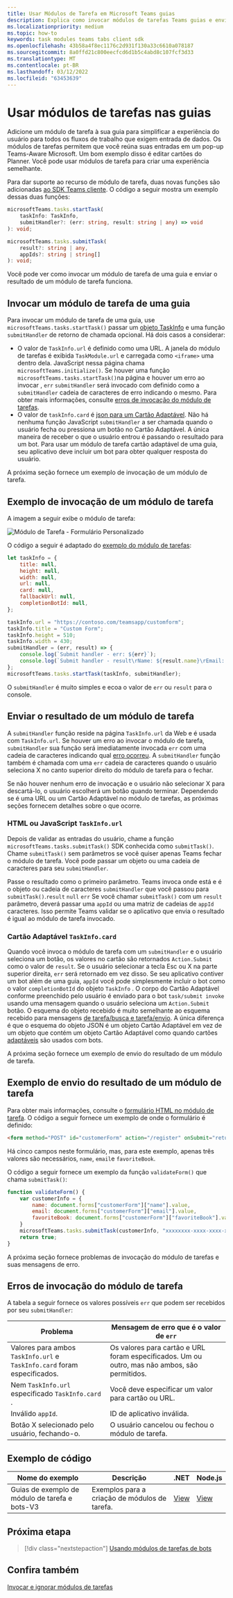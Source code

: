 ```yaml
---
title: Usar Módulos de Tarefa em Microsoft Teams guias
description: Explica como invocar módulos de tarefas Teams guias e enviar seus resultados usando o SDK Microsoft Teams cliente. Inclui exemplos de código.
ms.localizationpriority: medium
ms.topic: how-to
keywords: task modules teams tabs client sdk
ms.openlocfilehash: 43b58a4f8ec1176c2d931f130a33c6610a078187
ms.sourcegitcommit: 8a0ffd21c800eecfcd6d1b5c4abd8c107fcf3d33
ms.translationtype: MT
ms.contentlocale: pt-BR
ms.lasthandoff: 03/12/2022
ms.locfileid: "63453639"
---
```

# <a name="use-task-modules-in-tabs"></a>Usar módulos de tarefas nas guias

Adicione um módulo de tarefa à sua guia para simplificar a experiência do usuário para todos os fluxos de trabalho que exigem entrada de dados. Os módulos de tarefas permitem que você reúna suas entradas em um pop-up Teams-Aware Microsoft. Um bom exemplo disso é editar cartões do Planner. Você pode usar módulos de tarefa para criar uma experiência semelhante.

Para dar suporte ao recurso de módulo de tarefa, duas novas funções são adicionadas [ao SDK Teams cliente](/javascript/api/overview/msteams-client). O código a seguir mostra um exemplo dessas duas funções:

```typescript
microsoftTeams.tasks.startTask(
    taskInfo: TaskInfo,
    submitHandler?: (err: string, result: string | any) => void
): void;

microsoftTeams.tasks.submitTask(
    result?: string | any,
    appIds?: string | string[]
): void;
```

Você pode ver como invocar um módulo de tarefa de uma guia e enviar o resultado de um módulo de tarefa funciona.

## <a name="invoke-a-task-module-from-a-tab"></a>Invocar um módulo de tarefa de uma guia

Para invocar um módulo de tarefa de uma guia, use `microsoftTeams.tasks.startTask()` passar um [objeto TaskInfo](~/task-modules-and-cards/task-modules/invoking-task-modules.md#the-taskinfo-object) e uma função `submitHandler` de retorno de chamada opcional. Há dois casos a considerar:

* O valor de `TaskInfo.url` é definido como uma URL. A janela do módulo de tarefas é exibida `TaskModule.url` e carregada como `<iframe>` uma dentro dela. JavaScript nessa página chama `microsoftTeams.initialize()`. Se houver uma função `microsoftTeams.tasks.startTask()`na página e houver um erro ao invocar , `err` `submitHandler` será invocado com definido como a `submitHandler` cadeia de caracteres de erro indicando o mesmo. Para obter mais informações, consulte [erros de invocação do módulo de tarefas](#task-module-invocation-errors).
* O valor de `taskInfo.card` é [json para um Cartão Adaptável](~/task-modules-and-cards/task-modules/invoking-task-modules.md#adaptive-card-or-adaptive-card-bot-card-attachment). Não há nenhuma função JavaScript `submitHandler` a ser chamada quando o usuário fecha ou pressiona um botão no Cartão Adaptável. A única maneira de receber o que o usuário entrou é passando o resultado para um bot. Para usar um módulo de tarefa cartão adaptável de uma guia, seu aplicativo deve incluir um bot para obter qualquer resposta do usuário.

A próxima seção fornece um exemplo de invocação de um módulo de tarefa.

## <a name="example-of-invoking-a-task-module"></a>Exemplo de invocação de um módulo de tarefa

A imagem a seguir exibe o módulo de tarefa:

![Módulo de Tarefa - Formulário Personalizado](~/assets/images/task-module/task-module-custom-form.png)

O código a seguir é adaptado do [exemplo do módulo de tarefas](~/task-modules-and-cards/task-modules/invoking-task-modules.md#code-sample):

```javascript
let taskInfo = {
    title: null,
    height: null,
    width: null,
    url: null,
    card: null,
    fallbackUrl: null,
    completionBotId: null,
};

taskInfo.url = "https://contoso.com/teamsapp/customform";
taskInfo.title = "Custom Form";
taskInfo.height = 510;
taskInfo.width = 430;
submitHandler = (err, result) => {
    console.log(`Submit handler - err: ${err}`);
    console.log(`Submit handler - result\rName: ${result.name}\rEmail: ${result.email}\rFavorite book: ${result.favoriteBook}`);
};
microsoftTeams.tasks.startTask(taskInfo, submitHandler);
```

O `submitHandler` é muito simples e ecoa o valor de `err` ou `result` para o console.

## <a name="submit-the-result-of-a-task-module"></a>Enviar o resultado de um módulo de tarefa

A `submitHandler` função reside na página `TaskInfo.url` da Web e é usada com `TaskInfo.url`. Se houver um erro ao invocar o módulo de tarefa, `submitHandler` sua função será imediatamente invocada `err` com uma cadeia de caracteres indicando qual [erro ocorreu](#task-module-invocation-errors). A `submitHandler` função também é chamada com uma `err` cadeia de caracteres quando o usuário seleciona X no canto superior direito do módulo de tarefa para o fechar.

Se não houver nenhum erro de invocação e o usuário não selecionar X para descartá-lo, o usuário escolherá um botão quando terminar. Dependendo se é uma URL ou um Cartão Adaptável no módulo de tarefas, as próximas seções fornecem detalhes sobre o que ocorre.

### <a name="html-or-javascript-taskinfourl"></a>HTML ou JavaScript `TaskInfo.url`

Depois de validar as entradas do usuário, chame a função `microsoftTeams.tasks.submitTask()` SDK conhecida como `submitTask()`. Chame `submitTask()` sem parâmetros se você quiser apenas Teams fechar o módulo de tarefa. Você pode passar um objeto ou uma cadeia de caracteres para seu `submitHandler`.

Passe o resultado como o primeiro parâmetro. Teams invoca onde está e é o objeto ou cadeia de caracteres `submitHandler` que você passou para `submitTask()`.`result` `null` `err` Se você chamar `submitTask()` com um `result` parâmetro, deverá passar uma `appId` ou uma matriz de cadeias de `appId` caracteres. Isso permite Teams validar se o aplicativo que envia o resultado é igual ao módulo de tarefa invocado.

### <a name="adaptive-card-taskinfocard"></a>Cartão Adaptável `TaskInfo.card`

Quando você invoca o módulo de tarefa com um `submitHandler` e o usuário seleciona um botão, os valores no cartão são retornados `Action.Submit` como o valor de `result`. Se o usuário selecionar a tecla Esc ou X na parte superior direita, `err` será retornado em vez disso. Se seu aplicativo contiver um bot além de uma guia, `appId` você pode simplesmente incluir o bot como o valor `completionBotId` do objeto `TaskInfo` . O corpo do Cartão Adaptável conforme preenchido pelo usuário é enviado para o bot `task/submit invoke` usando uma mensagem quando o usuário seleciona um `Action.Submit` botão. O esquema do objeto recebido é muito semelhante ao esquema recebido para mensagens [de tarefa/busca e tarefa/envio](~/task-modules-and-cards/task-modules/task-modules-bots.md#payload-of-taskfetch-and-tasksubmit-messages). A única diferença é que o esquema do objeto JSON é um objeto Cartão Adaptável em vez de um objeto que contém um objeto Cartão Adaptável como quando cartões [adaptáveis](~/task-modules-and-cards/task-modules/task-modules-bots.md#payload-of-taskfetch-and-tasksubmit-messages) são usados com bots.

A próxima seção fornece um exemplo de envio do resultado de um módulo de tarefa.

## <a name="example-of-submitting-the-result-of-a-task-module"></a>Exemplo de envio do resultado de um módulo de tarefa

Para obter mais informações, consulte o [formulário HTML no módulo de tarefa](#example-of-invoking-a-task-module). O código a seguir fornece um exemplo de onde o formulário é definido:

```html
<form method="POST" id="customerForm" action="/register" onSubmit="return validateForm()">
```

Há cinco campos neste formulário, mas, para este exemplo, apenas três valores são necessários, `name`, `email`e `favoriteBook`.

O código a seguir fornece um exemplo da função `validateForm()` que chama `submitTask()`:

```javascript
function validateForm() {
    var customerInfo = {
        name: document.forms["customerForm"]["name"].value,
        email: document.forms["customerForm"]["email"].value,
        favoriteBook: document.forms["customerForm"]["favoriteBook"].value
    }
    microsoftTeams.tasks.submitTask(customerInfo, "xxxxxxxx-xxxx-xxxx-xxxx-xxxxxxxxxxxx");
    return true;
}
```

A próxima seção fornece problemas de invocação do módulo de tarefas e suas mensagens de erro.

## <a name="task-module-invocation-errors"></a>Erros de invocação do módulo de tarefa

A tabela a seguir fornece os valores possíveis `err` que podem ser recebidos por seu `submitHandler`:

| Problema | Mensagem de erro que é o valor de `err` |
| ------- | ------------------------------ |
| Valores para ambos `TaskInfo.url` e `TaskInfo.card` foram especificados. | Os valores para cartão e URL foram especificados. Um ou outro, mas não ambos, são permitidos. |
| Nem `TaskInfo.url` especificado `TaskInfo.card` . | Você deve especificar um valor para cartão ou URL. |
| Inválido `appId`. | ID de aplicativo inválida. |
| Botão X selecionado pelo usuário, fechando-o. | O usuário cancelou ou fechou o módulo de tarefa. |

## <a name="code-sample"></a>Exemplo de código

|Nome do exemplo | Descrição | .NET | Node.js|
|----------------|-----------------|--------------|----------------|
|Guias de exemplo de módulo de tarefa e bots-V3 | Exemplos para a criação de módulos de tarefa. |[View](https://github.com/OfficeDev/Microsoft-Teams-Samples/tree/main/samples/app-task-module/csharp)|[View](https://github.com/OfficeDev/Microsoft-Teams-Samples/tree/main/samples/app-task-module/nodejs)|

## <a name="next-step"></a>Próxima etapa

> [!div class="nextstepaction"]
> [Usando módulos de tarefas de bots](~/task-modules-and-cards/task-modules/task-modules-bots.md)

## <a name="see-also"></a>Confira também

[Invocar e ignorar módulos de tarefas](~/task-modules-and-cards/task-modules/invoking-task-modules.md)
